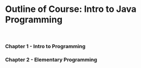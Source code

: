 <h1>Outline of Course: Intro to Java Programming</h1><br>
 <h3>Chapter 1 - Intro to Programming</h3> 
 <h3>Chapter 2 - Elementary Programming</h3> 
